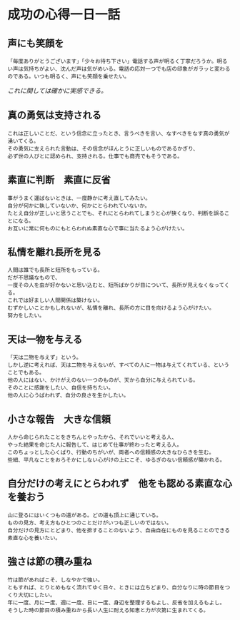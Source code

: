 # 成功の心得一日一話

## 声にも笑顔を
```
「毎度ありがとうございます」「少々お待ち下さい」電話する声が明るく丁寧だろうか。明るい声は気持ちがよい、沈んだ声は気がめいる。電話の応対一つでも店の印象がガラッと変わるのである。いつも明るく、声にも笑顔を乗せたい。
```
*これに関しては確かに実感できる。*

## 真の勇気は支持される

```
これは正しいことだ、という信念に立ったとき、言うべきを言い、なすべきをなす真の勇気が湧いてくる。  
その勇気に支えられた言動は、その信念がほんとうに正しいものであるかぎり、  
必ず世の人びとに認められ、支持される。仕事でも商売でもそうである。
```

## 素直に判断　素直に反省

```
事がうまく運ばないときは、一度静かに考え直してみたい。  
自分が何かに執していないか、何かにとらわれていないか。  
たとえ自分が正しいと思うことでも、それにとらわれてしまうと心が狭くなり、判断を誤ることになる。  
お互いに常に何ものにもとらわれぬ素直な心で事に当たるよう心がけたい。
```

## 私情を離れ長所を見る

```
人間は誰でも長所と短所をもっている。  
だが不思議なもので、  
一度その人を虫が好かないと思い込むと、短所ばかりが目について、長所が見えなくなってくる。  
これでは好ましい人間関係は築けない。  
むずかしいことかもしれないが、私情を離れ、長所の方に目を向けるよう心がけたい。  
努力をしたい。
```

## 天は一物を与える

```
「天は二物を与えず」という。  
しかし逆に考えれば、天は二物を与えないが、すべての人に一物は与えてくれている、ということでもある。  
他の人にはない、かけがえのない一つのものが、天から自分に与えられている。  
そのことに感謝をしたい、自信を持ちたい。  
他の人に心うばわれず、自分の良さを生かしたい。
```

## 小さな報告　大きな信頼
```
人から命じられたことをきちんとやったから、それでいいと考える人、  
やった結果を命じた人に報告して、はじめて仕事が終わったと考える人。  
このちょっとした心くばり、行動のちがいが、両者への信頼感の大きなひらきを生む。  
些細、平凡なことをおろそかにしない心がけの上にこそ、ゆるぎのない信頼感が築かれる。
```

## 自分だけの考えにとらわれず　他をも認める素直な心を養おう
```
山に登るにはいくつもの道がある。どの道も頂上に通じている。  
ものの見方、考え方もひとつのことだけがいつも正しいのではない。  
自分だけの見方にとどまり、他を排することのないよう、自由自在にものを見ることのできる素直な心を養いたい。
```

## 強さは節の積み重ね
```
竹は節があればこそ、しなやかで強い。  
ともすれば、とりとめもなく流れてゆく日々、ときには立ちどまり、自分なりに時の節目をつくり大切にしたい。  
年に一度、月に一度、週に一度、日に一度、身辺を整理するもよし、反省を加えるもよし。  
そうした時の節目の積み重ねから長い人生に耐える知恵と力が次第に生まれてくる。
```